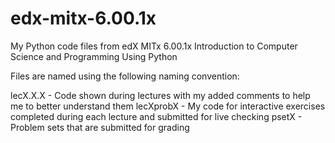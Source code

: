# edx-mitx-6.00.1x
My Python code files from edX MITx 6.00.1x Introduction to Computer Science and Programming Using Python

Files are named using the following naming convention:

lecX.X.X - Code shown during lectures with my added comments to help me to better understand them
lecXprobX - My code for interactive exercises completed during each lecture and submitted for live checking
psetX - Problem sets that are submitted for grading
